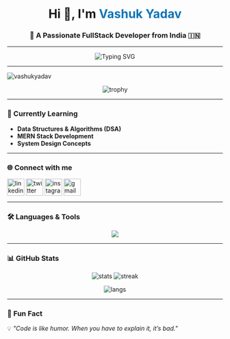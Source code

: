 <!-- Banner -->
<h1 align="center">
  Hi 👋, I'm <span style="color:#0e75b6;">Vashuk Yadav</span>
</h1>
<h3 align="center">🚀 A Passionate FullStack Developer from India 🇮🇳</h3>

---

<!-- Typing Effect -->
<p align="center">
  <img src="https://readme-typing-svg.demolab.com?font=Fira+Code&size=22&pause=1000&color=0E75B6&center=true&vCenter=true&width=500&lines=Full+Stack+Developer;MERN+Stack+Learner;Open+Source+Contributor;DSA+Enthusiast" alt="Typing SVG" />
</p>

---

<!-- Profile Views -->
<p align="left"> 
  <img src="https://komarev.com/ghpvc/?username=vashukyadav&label=Profile%20views&color=0e75b6&style=flat" alt="vashukyadav" /> 
</p>

<!-- Trophies -->
<!-- Trophies -->
<p align="center"> 
  <img src="https://github-profile-trophy.vercel.app/?username=vashukyadav&theme=onedark" alt="trophy" />
</p>

---

### 🌱 Currently Learning  
- **Data Structures & Algorithms (DSA)**
- **MERN Stack Development**
- **System Design Concepts**

---

### 🌐 Connect with me  
<p align="left">
<a href="https://linkedin.com/in/YOUR_LINKEDIN" target="blank"><img align="center" src="https://skillicons.dev/icons?i=linkedin" alt="linkedin" height="40" /></a>
<a href="https://twitter.com/YOUR_TWITTER" target="blank"><img align="center" src="https://skillicons.dev/icons?i=twitter" alt="twitter" height="40" /></a>
<a href="https://instagram.com/YOUR_INSTA" target="blank"><img align="center" src="https://skillicons.dev/icons?i=instagram" alt="instagram" height="40" /></a>
<a href="mailto:your_email@gmail.com"><img align="center" src="https://skillicons.dev/icons?i=gmail" alt="gmail" height="40" /></a>
</p>

---

### 🛠️ Languages & Tools  
<p align="center">
  <img src="https://skillicons.dev/icons?i=html,css,js,react,nodejs,express,mongodb,mysql,java,tailwind,aws,kubernetes" />
</p>

---

### 📊 GitHub Stats  
<p align="center">
  <img src="https://github-readme-stats.vercel.app/api?username=vashukyadav&show_icons=true&theme=tokyonight" alt="stats" />
  <img src="https://github-readme-streak-stats.herokuapp.com?user=vashukyadav&theme=tokyonight" alt="streak" />
</p>

<p align="center">
  <img src="https://github-readme-stats.vercel.app/api/top-langs/?username=vashukyadav&layout=compact&theme=tokyonight" alt="langs" />
</p>

---

### 🎯 Fun Fact  
💡 *"Code is like humor. When you have to explain it, it’s bad."*

